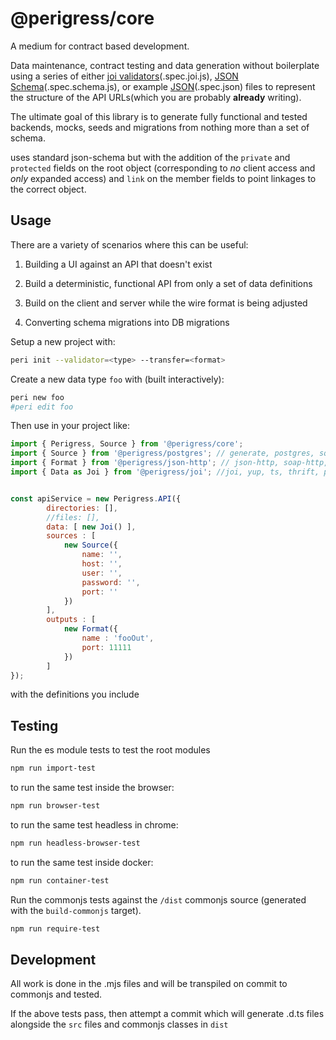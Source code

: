 @perigress/core
===============
A medium for contract based development.

Data maintenance, contract testing and data generation without boilerplate using a series of either [joi validators](https://joi.dev/api/)(.spec.joi.js), [JSON Schema](https://json-schema.org/)(.spec.schema.js), or example [JSON](https://json.org/example.html)(.spec.json) files to represent the structure of the API URLs(which you are probably **already** writing).

The ultimate goal of this library is to generate fully functional and tested backends, mocks, seeds and migrations from nothing more than a set of schema.

uses standard json-schema but with the addition of the `private` and `protected` fields on the root object (corresponding to *no* client access and *only* expanded access) and `link` on the member fields to point linkages to the correct object.

Usage
-----

There are a variety of scenarios where this can be useful:

1) Building a UI against an API that doesn't exist

2) Build a deterministic, functional API from only a set of data definitions

3) Build on the client and server while the wire format is being adjusted

4) Converting schema migrations into DB migrations

Setup a new project with:

```bash
peri init --validator=<type> --transfer=<format>
```

Create a new data type `foo` with (built interactively):

```bash
peri new foo
#peri edit foo
```

Then use in your project like:
```js
import { Perigress, Source } from '@perigress/core';
import { Source } from '@perigress/postgres'; // generate, postgres, sqlite, hypercore
import { Format } from '@perigress/json-http'; // json-http, soap-http, socket, CBOR
import { Data as Joi } from '@perigress/joi'; //joi, yup, ts, thrift, protobuf


const apiService = new Perigress.API({
        directories: [],
        //files: [],
        data: [ new Joi() ],
        sources : [ 
            new Source({
                name: '',
                host: '',
                user: '',
                password: '',
                port: ''
            })
        ],
        outputs : [
            new Format({
                name : 'fooOut',
                port: 11111
            })
        ]
});

```

with the definitions you include



Testing
-------

Run the es module tests to test the root modules
```bash
npm run import-test
```
to run the same test inside the browser:

```bash
npm run browser-test
```
to run the same test headless in chrome:
```bash
npm run headless-browser-test
```

to run the same test inside docker:
```bash
npm run container-test
```

Run the commonjs tests against the `/dist` commonjs source (generated with the `build-commonjs` target).
```bash
npm run require-test
```

Development
-----------
All work is done in the .mjs files and will be transpiled on commit to commonjs and tested.

If the above tests pass, then attempt a commit which will generate .d.ts files alongside the `src` files and commonjs classes in `dist`

